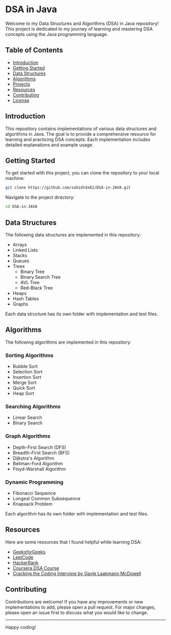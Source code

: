 # DSA in Java

Welcome to my Data Structures and Algorithms (DSA) in Java repository! This project is dedicated to my journey of learning and mastering DSA concepts using the Java programming language.

## Table of Contents

- [Introduction](#introduction)
- [Getting Started](#getting-started)
- [Data Structures](#data-structures)
- [Algorithms](#algorithms)
- [Projects](#projects)
- [Resources](#resources)
- [Contributing](#contributing)
- [License](#license)

## Introduction

This repository contains implementations of various data structures and algorithms in Java. The goal is to provide a comprehensive resource for learning and practicing DSA concepts. Each implementation includes detailed explanations and example usage.

## Getting Started

To get started with this project, you can clone the repository to your local machine:

```bash
git clone https://github.com/zahidtdx61/DSA-in-JAVA.git
```

Navigate to the project directory:

```bash
cd DSA-in-JAVA
```

## Data Structures

The following data structures are implemented in this repository:

- Arrays
- Linked Lists
- Stacks
- Queues
- Trees
  - Binary Tree
  - Binary Search Tree
  - AVL Tree
  - Red-Black Tree
- Heaps
- Hash Tables
- Graphs

Each data structure has its own folder with implementation and test files.

## Algorithms

The following algorithms are implemented in this repository:

### Sorting Algorithms

- Bubble Sort
- Selection Sort
- Insertion Sort
- Merge Sort
- Quick Sort
- Heap Sort

### Searching Algorithms

- Linear Search
- Binary Search

### Graph Algorithms

- Depth-First Search (DFS)
- Breadth-First Search (BFS)
- Dijkstra's Algorithm
- Bellman-Ford Algorithm
- Floyd-Warshall Algorithm

### Dynamic Programming

- Fibonacci Sequence
- Longest Common Subsequence
- Knapsack Problem

Each algorithm has its own folder with implementation and test files.

## Resources

Here are some resources that I found helpful while learning DSA:

- [GeeksforGeeks](https://www.geeksforgeeks.org/)
- [LeetCode](https://leetcode.com/)
- [HackerRank](https://www.hackerrank.com/)
- [Coursera DSA Course](https://www.coursera.org/specializations/data-structures-algorithms)
- [Cracking the Coding Interview by Gayle Laakmann McDowell](https://www.amazon.com/dp/0984782850)

## Contributing

Contributions are welcome! If you have any improvements or new implementations to add, please open a pull request. For major changes, please open an issue first to discuss what you would like to change.

---

Happy coding!
